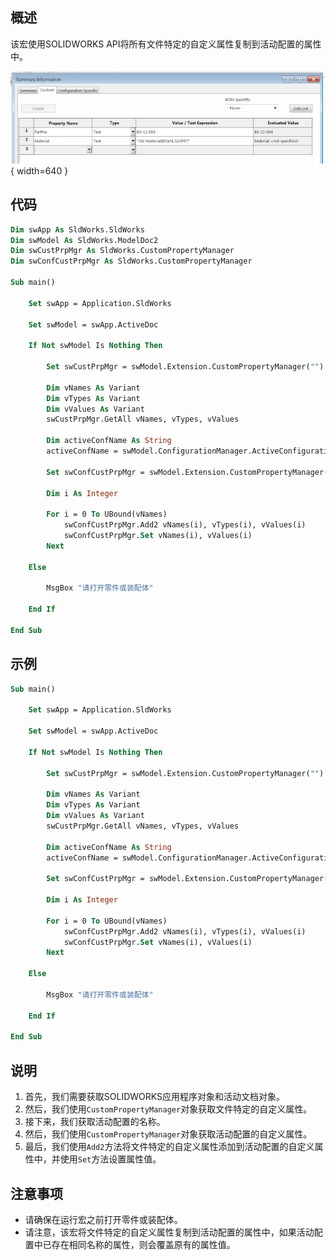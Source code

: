 ## 概述

该宏使用SOLIDWORKS API将所有文件特定的自定义属性复制到活动配置的属性中。

![文件的自定义选项卡中的属性](file-specific-custom-properties.png){ width=640 }

## 代码

```vb
Dim swApp As SldWorks.SldWorks
Dim swModel As SldWorks.ModelDoc2
Dim swCustPrpMgr As SldWorks.CustomPropertyManager
Dim swConfCustPrpMgr As SldWorks.CustomPropertyManager
 
Sub main()
 
    Set swApp = Application.SldWorks
 
    Set swModel = swApp.ActiveDoc

    If Not swModel Is Nothing Then
   
        Set swCustPrpMgr = swModel.Extension.CustomPropertyManager("")
       
        Dim vNames As Variant
        Dim vTypes As Variant
        Dim vValues As Variant
        swCustPrpMgr.GetAll vNames, vTypes, vValues
   
        Dim activeConfName As String
        activeConfName = swModel.ConfigurationManager.ActiveConfiguration.Name

        Set swConfCustPrpMgr = swModel.Extension.CustomPropertyManager(activeConfName)
 
        Dim i As Integer
   
        For i = 0 To UBound(vNames)
            swConfCustPrpMgr.Add2 vNames(i), vTypes(i), vValues(i)
            swConfCustPrpMgr.Set vNames(i), vValues(i)
        Next

    Else

        MsgBox "请打开零件或装配体"

    End If
   
End Sub
```

## 示例

```vb
Sub main()
 
    Set swApp = Application.SldWorks
 
    Set swModel = swApp.ActiveDoc

    If Not swModel Is Nothing Then
   
        Set swCustPrpMgr = swModel.Extension.CustomPropertyManager("")
       
        Dim vNames As Variant
        Dim vTypes As Variant
        Dim vValues As Variant
        swCustPrpMgr.GetAll vNames, vTypes, vValues
   
        Dim activeConfName As String
        activeConfName = swModel.ConfigurationManager.ActiveConfiguration.Name

        Set swConfCustPrpMgr = swModel.Extension.CustomPropertyManager(activeConfName)
 
        Dim i As Integer
   
        For i = 0 To UBound(vNames)
            swConfCustPrpMgr.Add2 vNames(i), vTypes(i), vValues(i)
            swConfCustPrpMgr.Set vNames(i), vValues(i)
        Next

    Else

        MsgBox "请打开零件或装配体"

    End If
   
End Sub
```

## 说明

1. 首先，我们需要获取SOLIDWORKS应用程序对象和活动文档对象。
2. 然后，我们使用`CustomPropertyManager`对象获取文件特定的自定义属性。
3. 接下来，我们获取活动配置的名称。
4. 然后，我们使用`CustomPropertyManager`对象获取活动配置的自定义属性。
5. 最后，我们使用`Add2`方法将文件特定的自定义属性添加到活动配置的自定义属性中，并使用`Set`方法设置属性值。

## 注意事项

- 请确保在运行宏之前打开零件或装配体。
- 请注意，该宏将文件特定的自定义属性复制到活动配置的属性中，如果活动配置中已存在相同名称的属性，则会覆盖原有的属性值。